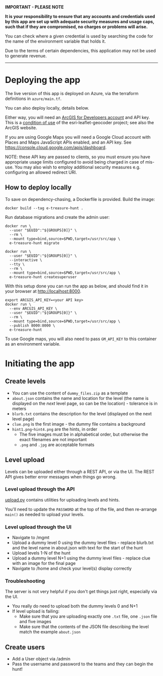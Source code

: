 **IMPORTANT - PLEASE NOTE**

**It is your responsibility to ensure that any accounts and credentials used by
this app are set up with adequate security measures and usage caps, such that if
they are compromised, no charges or problems will arise.**

You can check where a given credential is used by searching the code for the
name of the environment variable that holds it.

Due to the terms of certain dependencies, this application may not be used to
generate revenue.

---

# Deploying the app

The live version of this app is deployed on Azure, via the terraform definitions
in `azure/main.tf`.

You can also deploy locally, details below.

Either way, you will need an [ArcGIS for Developers
account](https://developers.arcgis.com/en/plans) and API key.
This is a [condition of
use](https://github.com/Esri/esri-leaflet-geocoder#terms-and-conditions) of the
esri-leaflet-geocoder project; see also the ArcGIS website.

If you are using Google Maps you will need a Google Cloud account with Places
and Maps JavaScript APIs enabled, and an API key.
See <https://console.cloud.google.com/apis/dashboard>.

NOTE: these API key are passed to clients, so you must ensure you have
appropriate usage limits configured to avoid being charged in case of mis-use.
You may also wish to employ additional security measures e.g. configuring an
allowed redirect URI.

## How to deploy locally

To save on dependency-chasing, a Dockerfile is provided.
Build the image:

```
docker build --tag e-treasure-hunt .
```

Run database migrations and create the admin user:

```
docker run \
  --user "$EUID":"${GROUPS[0]}" \
  --rm \
  --mount type=bind,source=$PWD,target=/usr/src/app \
  e-treasure-hunt migrate

docker run \
  --user "$EUID":"${GROUPS[0]}" \
  --interactive \
  --tty \
  --rm \
  --mount type=bind,source=$PWD,target=/usr/src/app \
  e-treasure-hunt createsuperuser
```

With this setup done you can run the app as below, and should find it in your
browser at <http://localhost:8000>.

```
export ARCGIS_API_KEY=<your API key>
docker run \
  --env ARCGIS_API_KEY \
  --user "$EUID":"${GROUPS[0]}" \
  --rm \
  --mount type=bind,source=$PWD,target=/usr/src/app \
  --publish 8000:8000 \
  e-treasure-hunt
```

To use Google maps, you will also need to pass `GM_API_KEY` to this container as
an environment variable.

# Initiating the app

## Create levels

- You can use the content of `dummy_files.zip` as a template
- `about.json` contains the name and location for the level (the name is displayed
  on the _next_ level page, so can be the location) - tolerance is in meters
- `blurb.txt` contains the description for the level (displayed on the next level
  page)
- `clue.png` is the first image - the dummy file contains a background
- `hint1.png`-`hint4.png` are the hints, in order
  - The five images must be in alphabetical order, but otherwise the exact
    filenames are not important
  - `.png` and `.jpg` are acceptable formats

## Level upload

Levels can be uploaded either through a REST API, or via the UI.
The REST API gives better error messages when things go wrong.

### Level upload through the API

[upload.py](upload.py) contains utilities for uploading levels and hints.

You'll need to update the `PASSWORD` at the top of the file, and then re-arrange
`main()` as needed to upload your levels.

### Level upload through the UI

- Navigate to <domain>/mgmt
- Upload a dummy level 0 using the dummy level files - replace blurb.txt and the
  level name in about.json with text for the start of the hunt
- Upload levels 1-N of the hunt
- Upload a dummy level N+1 using the dummy level files - replace clue with an
  image for the final page
- Navigate to <domain>/home and check your level(s) display correctly

### Troubleshooting

The server is not very helpful if you don't get things just right, especially
via the UI.

- You really do need to upload both the dummy levels 0 and N+1
- If level upload is failing:
  - Make sure that you are uploading exactly one `.txt` file, one `.json` file
    and five images
  - Make sure that the contents of the JSON file describing the level match the
    example `about.json`

## Create users

- Add a User object via <domain>/admin
- Pass the username and password to the teams and they can begin the hunt!
